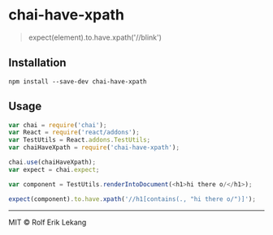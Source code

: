 # chai-have-xpath
> expect(element).to.have.xpath('//blink')

## Installation
```
npm install --save-dev chai-have-xpath
```

## Usage

```javascript
var chai = require('chai');
var React = require('react/addons');
var TestUtils = React.addons.TestUtils;
var chaiHaveXpath = require('chai-have-xpath');

chai.use(chaiHaveXpath);
var expect = chai.expect;

var component = TestUtils.renderIntoDocument(<h1>hi there o/</h1>);

expect(component).to.have.xpath('//h1[contains(., "hi there o/")]');
```

----------------------

MIT © Rolf Erik Lekang
